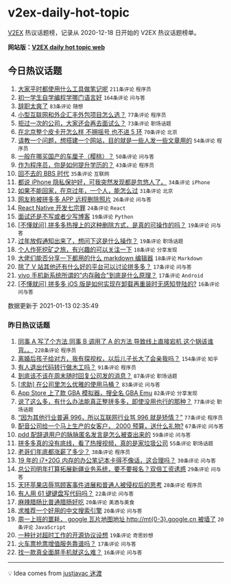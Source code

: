 # v2ex-daily-hot-topic

[V2EX](https://www.v2ex.com/) 热议话题榜，记录从 2020-12-18 日开始的 V2EX 热议话题榜单。

**网站版：[V2EX daily hot topic web](https://realleonardo.github.io/v2ex-daily-hot-topic-web/)**

## 今日热议话题

<!-- TODAY BEGIN -->

1. [大家平时都使用什么工具做笔记呢](https://www.v2ex.com/t/744082) `211条评论` `程序员`
1. [初一学生自学编程学哪门语言好](https://www.v2ex.com/t/744073) `164条评论` `问与答`
1. [辞职太爽了](https://www.v2ex.com/t/744290) `83条评论` `随想`
1. [小型互联网和外企汇丰外包项目怎么选？](https://www.v2ex.com/t/744100) `77条评论` `程序员`
1. [拒过一次的公司，大家还会再去面试么？](https://www.v2ex.com/t/744059) `73条评论` `职场话题`
1. [在北京整个皮卡开怎么样 不拥摇号 也不进 5 环](https://www.v2ex.com/t/744063) `70条评论` `北京`
1. [请教一个问题，想搭建一个网站，目的就是一些人发一些文章用的](https://www.v2ex.com/t/744137) `54条评论` `程序员`
1. [一般在哪买国产的车厘子（樱桃）？](https://www.v2ex.com/t/744108) `50条评论` `问与答`
1. [作为程序员，你是如何提升学历的？](https://www.v2ex.com/t/744078) `43条评论` `程序员`
1. [回不去的 BBS 时代](https://www.v2ex.com/t/744338) `35条评论` `互联网`
1. [都说 iPhone 隐私保护好，可我突然发现都是忽悠人了。](https://www.v2ex.com/t/744118) `34条评论` `iPhone`
1. [如果不能回家，在京过年，一个人，能怎么过](https://www.v2ex.com/t/744237) `31条评论` `北京`
1. [网友称被拼多多 APP 远程删除照片](https://www.v2ex.com/t/744241) `26条评论` `问与答`
1. [React Native 开发七宗罪](https://www.v2ex.com/t/744291) `24条评论` `React`
1. [面试还是不写或者少写博客](https://www.v2ex.com/t/744327) `19条评论` `Python`
1. [[不懂就问] 拼多多热搜上的这种删除方式，是真的可操作的吗？](https://www.v2ex.com/t/744294) `19条评论` `问与答`
1. [过年放假通知出来了，想问下这是什么操作？](https://www.v2ex.com/t/744253) `19条评论` `职场话题`
1. [个人作死挖矿之旅，有兴趣的可以关注一下](https://www.v2ex.com/t/744334) `18条评论` `分享发现`
1. [大佬们能否分享一下都用的什么 markdown 编辑器](https://www.v2ex.com/t/744235) `18条评论` `Markdown`
1. [除了 V 站其他还有什么好的平台可以讨论拼多多？](https://www.v2ex.com/t/744106) `17条评论` `问与答`
1. [vivo 手机新系统所谓的"内存融合"到底是什么原理？](https://www.v2ex.com/t/744067) `17条评论` `Android`
1. [[不懂就问] 拼多多 iOS 版是如何实现在卸载再重装时无感知登陆的?](https://www.v2ex.com/t/744330) `16条评论` `问与答`

数据更新于 2021-01-13 02:35:49

<!-- TODAY END -->

### 昨日热议话题

<!-- YESTERDAY BEGIN -->

1. [同事 A 写了个方法,同事 B 调用了 A 的方法 导致线上直接宕机 这个锅该谁背。。](https://www.v2ex.com/t/743718) `228条评论` `程序员`
1. [离婚后孩子给对方，我有探视权，以后儿子长大了会亲我吗？](https://www.v2ex.com/t/743674) `154条评论` `知乎`
1. [有人退出代码转行做木工吗？](https://www.v2ex.com/t/743722) `91条评论` `程序员`
1. [到底该不该在周末随时回复公司发的消息？](https://www.v2ex.com/t/743704) `87条评论` `职场话题`
1. [[求助] 在公司里怎么优雅的使用马桶？](https://www.v2ex.com/t/743690) `83条评论` `问与答`
1. [App Store 上了款 GBA 模拟器，搜全名 GBA Emu](https://www.v2ex.com/t/743827) `82条评论` `分享发现`
1. [说了这么多，有什么办法能真正整拼多多，即使没用也行的那种？](https://www.v2ex.com/t/743837) `77条评论` `职场话题`
1. [“因为其他行业普遍 996，所以互联网行业骂 996 就是矫情？”](https://www.v2ex.com/t/743705) `77条评论` `程序员`
1. [配音公司给一个马上生产的女客户， 2000 预算，送什么礼物?](https://www.v2ex.com/t/743786) `67条评论` `问与答`
1. [pdd 配辞退用户的脉脉匿名发言是怎么被查出来的](https://www.v2ex.com/t/743750) `59条评论` `问与答`
1. [拼多多真的没有底线，看了热搜视频，真的是家垃圾公司](https://www.v2ex.com/t/743677) `55条评论` `职场话题`
1. [老哥们年底都涨薪了多少？](https://www.v2ex.com/t/743937) `38条评论` `程序员`
1. [19 年的 i7+20G 内存的办公笔记本卡得不像话，这合理吗？](https://www.v2ex.com/t/743912) `30条评论` `问与答`
1. [总公司明年打算拓展新疆业务系统，要不要报名？双倍工资诱惑](https://www.v2ex.com/t/743914) `29条评论` `问与答`
1. [天环苹果店辱骂顾客事件进展和普通人被侵权后的思考](https://www.v2ex.com/t/743905) `28条评论` `程序员`
1. [有人用 61 键键盘写代码吗？](https://www.v2ex.com/t/743829) `22条评论` `问与答`
1. [麻辣腊肠比普通腊肠好吃](https://www.v2ex.com/t/743938) `20条评论` `美酒与美食`
1. [求推荐一个好用的中文搜索引擎](https://www.v2ex.com/t/743759) `20条评论` `问与答`
1. [周一上班的噩耗， google 瓦片地图地址 http://mt{0-3}.google.cn 被墙了](https://www.v2ex.com/t/743684) `20条评论` `JavaScript`
1. [一种针对超时工作的开源协议设想](https://www.v2ex.com/t/743776) `19条评论` `奇思妙想`
1. [火车票抢票增值服务靠谱吗？](https://www.v2ex.com/t/743730) `17条评论` `问与答`
1. [找一款真全面屏手机就这么难？](https://www.v2ex.com/t/743877) `16条评论` `问与答`

<!-- YESTERDAY END -->

---

💡 Idea comes from [justjavac 迷渡](https://github.com/justjavac/)
